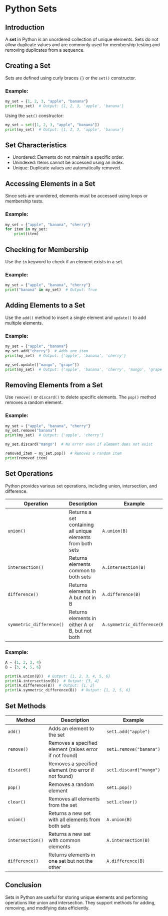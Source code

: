 # Python Sets

## Introduction

A **set** in Python is an unordered collection of unique elements. Sets do not allow duplicate values and are commonly used for membership testing and removing duplicates from a sequence.

## Creating a Set

Sets are defined using curly braces `{}` or the `set()` constructor.

### Example:

```python
my_set = {1, 2, 3, "apple", "banana"}
print(my_set)  # Output: {1, 2, 3, 'apple', 'banana'}
```

Using the `set()` constructor:

```python
my_set = set([1, 2, 3, "apple", "banana"])
print(my_set)  # Output: {1, 2, 3, 'apple', 'banana'}
```

## Set Characteristics

- Unordered: Elements do not maintain a specific order.
- Unindexed: Items cannot be accessed using an index.
- Unique: Duplicate values are automatically removed.

## Accessing Elements in a Set

Since sets are unordered, elements must be accessed using loops or membership tests.

### Example:

```python
my_set = {"apple", "banana", "cherry"}
for item in my_set:
    print(item)
```

## Checking for Membership

Use the `in` keyword to check if an element exists in a set.

### Example:

```python
my_set = {"apple", "banana", "cherry"}
print("banana" in my_set)  # Output: True
```

## Adding Elements to a Set

Use the `add()` method to insert a single element and `update()` to add multiple elements.

### Example:

```python
my_set = {"apple", "banana"}
my_set.add("cherry")  # Adds one item
print(my_set)  # Output: {'apple', 'banana', 'cherry'}

my_set.update(["mango", "grape"])
print(my_set)  # Output: {'apple', 'banana', 'cherry', 'mango', 'grape'}
```

## Removing Elements from a Set

Use `remove()` or `discard()` to delete specific elements. The `pop()` method removes a random element.

### Example:

```python
my_set = {"apple", "banana", "cherry"}
my_set.remove("banana")
print(my_set)  # Output: {'apple', 'cherry'}

my_set.discard("mango")  # No error even if element does not exist

removed_item = my_set.pop()  # Removes a random item
print(removed_item)
```

## Set Operations

Python provides various set operations, including union, intersection, and difference.

| Operation                | Description                                                 | Example                     |
| ------------------------ | ----------------------------------------------------------- | --------------------------- |
| `union()`                | Returns a set containing all unique elements from both sets | `A.union(B)`                |
| `intersection()`         | Returns elements common to both sets                        | `A.intersection(B)`         |
| `difference()`           | Returns elements in A but not in B                          | `A.difference(B)`           |
| `symmetric_difference()` | Returns elements in either A or B, but not both             | `A.symmetric_difference(B)` |

### Example:

```python
A = {1, 2, 3, 4}
B = {3, 4, 5, 6}

print(A.union(B))  # Output: {1, 2, 3, 4, 5, 6}
print(A.intersection(B))  # Output: {3, 4}
print(A.difference(B))  # Output: {1, 2}
print(A.symmetric_difference(B))  # Output: {1, 2, 5, 6}
```

## Set Methods

| Method           | Description                                             | Example                 |
| ---------------- | ------------------------------------------------------- | ----------------------- |
| `add()`          | Adds an element to the set                              | `set1.add("apple")`     |
| `remove()`       | Removes a specified element (raises error if not found) | `set1.remove("banana")` |
| `discard()`      | Removes a specified element (no error if not found)     | `set1.discard("mango")` |
| `pop()`          | Removes a random element                                | `set1.pop()`            |
| `clear()`        | Removes all elements from the set                       | `set1.clear()`          |
| `union()`        | Returns a new set with all elements from both sets      | `A.union(B)`            |
| `intersection()` | Returns a new set with common elements                  | `A.intersection(B)`     |
| `difference()`   | Returns elements in one set but not the other           | `A.difference(B)`       |

## Conclusion

Sets in Python are useful for storing unique elements and performing operations like union and intersection. They support methods for adding, removing, and modifying data efficiently.
